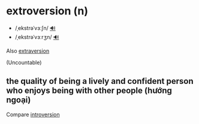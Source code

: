 # extroversion (n)

- /ˌekstrəˈvɜːʃn/ [🔊](https://www.oxfordlearnersdictionaries.com/media/english/uk_pron/e/ext/extro/extroversion__gb_1.mp3)
- /ˌekstrəˈvɜːrʒn/ [🔊](https://www.oxfordlearnersdictionaries.com/media/english/us_pron/e/ext/extro/extroversion__us_2.mp3)

Also [extraversion]()

(Uncountable)

## the quality of being a lively and confident person who enjoys being with other people (hướng ngoại)

Compare [introversion](../i/introversion-n.md#the-quality-of-being-quite-or-more-interested-in-your-own-thoughts-and-feelings-than-in-spending-time-with-other-people-hướng-nội)